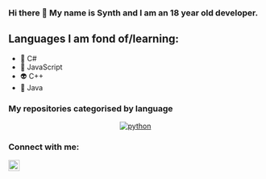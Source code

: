 ### Hi there 👋 My name is Synth and I am an 18 year old developer.

## Languages I am fond of/learning:

- 🤖 C#
- 👾 JavaScript
- 👽 C++
- 👻 Java

### My repositories categorised by language

<p align="center">
<a href="https://github.com/synthofficial/python"><img src="https://img.shields.io/badge/html-FFFF00.svg?style=for-the-badge&logo=python&logoColor=0768a8&labelColor=ffffff" alt="python"></a>

### Connect with me:
[<img align="left" alt="discord-server" width="22px" src="https://cdn.jsdelivr.net/npm/simple-icons@v3/icons/discord.svg" />][discord]

[discord]: https://discord.gg/KPgA4p
